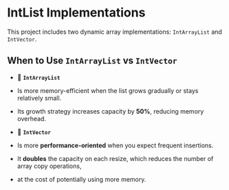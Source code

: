 # IntList Implementations

This project includes two dynamic array implementations: `IntArrayList` and `IntVector`.

## When to Use `IntArrayList` vs `IntVector`

- 🔹 **`IntArrayList`** 
- Is more memory-efficient when the list grows gradually or stays relatively small. 
- Its growth strategy increases capacity by **50%**, reducing memory overhead.

- 🔹 **`IntVector`** 
- Is more **performance-oriented** when you expect frequent insertions. 
- It **doubles** the capacity on each resize, which reduces the number of array copy operations, 
- at the cost of potentially using more memory.
